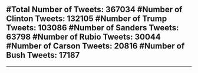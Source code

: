 #Total Number of Tweets: 367034 
#Number of Clinton Tweets: 132105
#Number of Trump Tweets: 103086
#Number of Sanders Tweets: 63798
#Number of Rubio Tweets: 30044
#Number of Carson Tweets: 20816
#Number of Bush Tweets: 17187
---
---
